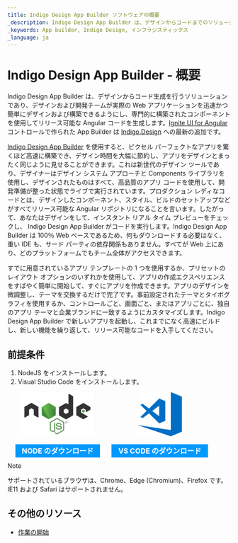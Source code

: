 ```yaml
---
title: Indigo Design App Builder ソフトウェアの概要
_description: Indigo Design App Builder は、デザインからコードまでのソリューションであり、デザインおよび開発チームが実際の Web アプリケーションを迅速かつ簡単にデザインおよび構築できるようにします。
_keywords: App builder, Indigo Design, インフラジスティックス
_language: ja
---
```


# Indigo Design App Builder - 概要 

Indigo Design App Builder は、デザインからコード生成を行うソリューションであり、デザインおよび開発チームが実際の Web アプリケーションを迅速かつ簡単にデザインおよび構築できるようにし、専門的に構築されたコンポーネントを使用してリリース可能な Angular コードを生成します。[Ignite UI for Angular]({environment:infragisticsBaseUrl}/products/ignite-ui-angular) コントロールで作られた App Builder は [Indigo.Design]({environment:infragisticsBaseUrl}/products/indigo-design) への最新の追加です。 

[Indigo Design App Builder]({environment:infragisticsBaseUrl}/products/indigo-design/app-builder) を使用すると、ピクセル パーフェクトなアプリを驚くほど高速に構築でき、デザイン時間を大幅に節約し、アプリをデザインとまったく同じように見せることができます。これは新世代のデザイン ツールであり、デザイナーはデザイン システム アプローチと Components ライブラリを使用し、デザインされたものはすべて、高品質のアプリ コードを使用して、開発準備が整った状態でライブで実行されています。プロダクション レディなコードとは、デザインしたコンポーネント、スタイル、ビルドのセットアップなどがすべてリリース可能な  Angular リポジトリになることを言います。したがって、あなたはデザインをして、インスタント リアル タイム プレビューをチェックし、 Indigo Design App Builder がコードを実行します。Indigo Design App Builder は 100％ Web ベースであるため、何もダウンロードする必要はなく、重い IDE も、サード パーティの依存関係もありません。すべてが Web 上にあり、どのプラットフォームでもチーム全体がアクセスできます。   

すでに用意されているアプリ テンプレートの 1 つを使用するか、プリセットのレイアウト オプションのいずれかを使用して、アプリの作成エクスペリエンスをすばやく簡単に開始して、すぐにアプリを作成できます。アプリのデザインを微調整し、テーマを交換するだけで完了です。事前設定されたテーマとタイポグラフィを使用するか、コントロールごと、画面ごと、またはアプリごとに、独自のアプリ テーマと企業ブランドに一致するようにカスタマイズします。Indigo Design App Builder で新しいアプリを起動し、これまでになく高速にビルドし、新しい機能を繰り返して、リリース可能なコードを入手してください。 

## 前提条件

1. NodeJS をインストールします。
2. Visual Studio Code をインストールします。

<div>
    <div style="display:inline-block;width:45%;text-align:center;">
      <img src="../images/general/nodejs.svg"
           style="display:flex;max-height:100px;margin:auto auto 20px auto;" />
      <a target="_blank" href="https://nodejs.org/en/download/" class="no-external-icon"
         style="color:white;background-color:#09f;text-decoration:none;font-weight:700;font-size:16px;padding: 5px 15px 5px 15px;">
        NODE のダウンロード
      </a>
    </div>
    <div style="display:inline-block;width:45%;text-align:center;">
      <img src="../images/general/vs-code.svg"
           style="display:flex;max-height:100px;margin:auto auto 20px auto;" />
      <a target="_blank" href="https://code.visualstudio.com/download" class="no-external-icon"
         style="color:white;background-color:#09f;text-decoration:none;font-weight:700;font-size:16px;padding: 5px 15px 5px 15px;">
        VS CODE のダウンロード
      </a>
    </div>
</div>
<div class="divider--half"></div>

> [!NOTE]
> サポートされているブラウザは、Chrome、Edge (Chromium)、Firefox です。IE11 および Safari はサポートされません。

## その他のリソース
<div class="divider--half"></div>

* [作業の開始](getting-started.md)